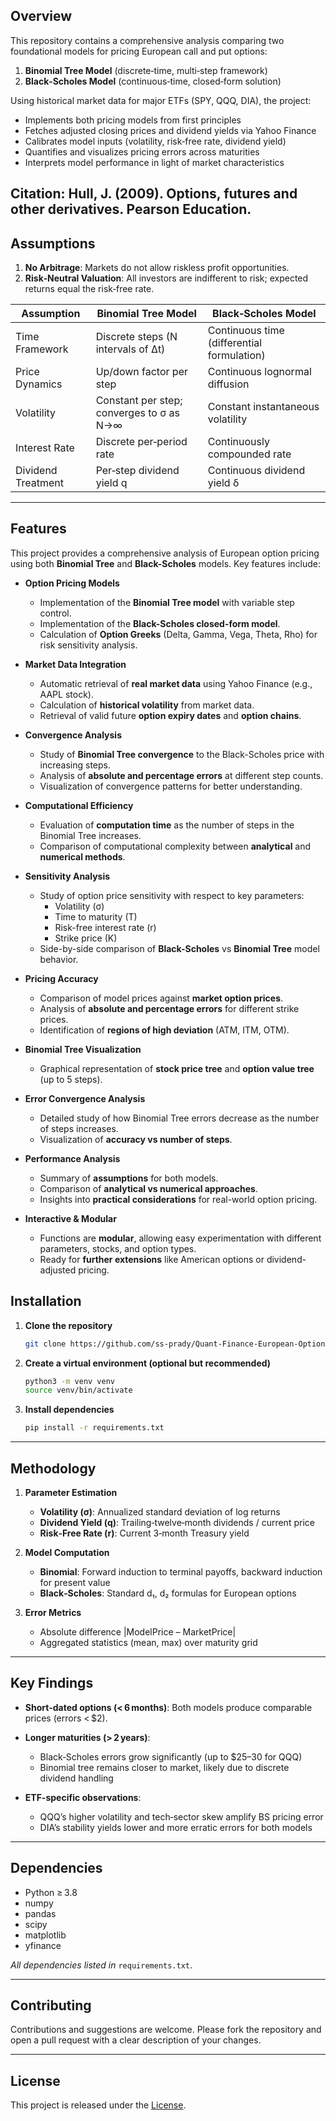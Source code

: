 ## Overview

This repository contains a comprehensive analysis comparing two foundational models for pricing European call and put options:

1. **Binomial Tree Model** (discrete‐time, multi‐step framework)
2. **Black‑Scholes Model** (continuous‐time, closed‐form solution)

Using historical market data for major ETFs (SPY, QQQ, DIA), the project:

* Implements both pricing models from first principles
* Fetches adjusted closing prices and dividend yields via Yahoo Finance
* Calibrates model inputs (volatility, risk‑free rate, dividend yield)
* Quantifies and visualizes pricing errors across maturities
* Interprets model performance in light of market characteristics
  
**Citation:** Hull, J. (2009). Options, futures and other derivatives. Pearson Education.
---

## Assumptions

1. **No Arbitrage**: Markets do not allow riskless profit opportunities.
2. **Risk‑Neutral Valuation**: All investors are indifferent to risk; expected returns equal the risk‑free rate.

| Assumption         | Binomial Tree Model                      | Black‑Scholes Model                        |
| ------------------ | ---------------------------------------- | ------------------------------------------ |
| Time Framework     | Discrete steps (N intervals of Δt)       | Continuous time (differential formulation) |
| Price Dynamics     | Up/down factor per step                  | Continuous lognormal diffusion             |
| Volatility         | Constant per step; converges to σ as N→∞ | Constant instantaneous volatility          |
| Interest Rate      | Discrete per‐period rate                 | Continuously compounded rate               |
| Dividend Treatment | Per‐step dividend yield q                | Continuous dividend yield δ                |

---

## Features

This project provides a comprehensive analysis of European option pricing using both **Binomial Tree** and **Black-Scholes** models. Key features include:

- **Option Pricing Models**
  - Implementation of the **Binomial Tree model** with variable step control.
  - Implementation of the **Black-Scholes closed-form model**.
  - Calculation of **Option Greeks** (Delta, Gamma, Vega, Theta, Rho) for risk sensitivity analysis.

- **Market Data Integration**
  - Automatic retrieval of **real market data** using Yahoo Finance (e.g., AAPL stock).
  - Calculation of **historical volatility** from market data.
  - Retrieval of valid future **option expiry dates** and **option chains**.

- **Convergence Analysis**
  - Study of **Binomial Tree convergence** to the Black-Scholes price with increasing steps.
  - Analysis of **absolute and percentage errors** at different step counts.
  - Visualization of convergence patterns for better understanding.

- **Computational Efficiency**
  - Evaluation of **computation time** as the number of steps in the Binomial Tree increases.
  - Comparison of computational complexity between **analytical** and **numerical methods**.

- **Sensitivity Analysis**
  - Study of option price sensitivity with respect to key parameters:
    - Volatility (σ)
    - Time to maturity (T)
    - Risk-free interest rate (r)
    - Strike price (K)
  - Side-by-side comparison of **Black-Scholes** vs **Binomial Tree** model behavior.

- **Pricing Accuracy**
  - Comparison of model prices against **market option prices**.
  - Analysis of **absolute and percentage errors** for different strike prices.
  - Identification of **regions of high deviation** (ATM, ITM, OTM).

- **Binomial Tree Visualization**
  - Graphical representation of **stock price tree** and **option value tree** (up to 5 steps).

- **Error Convergence Analysis**
  - Detailed study of how Binomial Tree errors decrease as the number of steps increases.
  - Visualization of **accuracy vs number of steps**.

- **Performance Analysis**
  - Summary of **assumptions** for both models.
  - Comparison of **analytical vs numerical approaches**.
  - Insights into **practical considerations** for real-world option pricing.

- **Interactive & Modular**
  - Functions are **modular**, allowing easy experimentation with different parameters, stocks, and option types.
  - Ready for **further extensions** like American options or dividend-adjusted pricing.

## Installation

1. **Clone the repository**

   ```bash
   git clone https://github.com/ss-prady/Quant-Finance-European-Option-Pricing.git
   ```
2. **Create a virtual environment (optional but recommended)**

   ```bash
   python3 -m venv venv
   source venv/bin/activate
   ```
3. **Install dependencies**

   ```bash
   pip install -r requirements.txt
   ```

---

## Methodology

1. **Parameter Estimation**

   * **Volatility (σ)**: Annualized standard deviation of log returns
   * **Dividend Yield (q)**: Trailing‐twelve‐month dividends / current price
   * **Risk‑Free Rate (r)**: Current 3‑month Treasury yield

2. **Model Computation**

   * **Binomial**: Forward induction to terminal payoffs, backward induction for present value
   * **Black‑Scholes**: Standard d₁, d₂ formulas for European options

3. **Error Metrics**

   * Absolute difference |ModelPrice – MarketPrice|
   * Aggregated statistics (mean, max) over maturity grid

---

## Key Findings

* **Short‑dated options (< 6 months)**: Both models produce comparable prices (errors < \$2).
* **Longer maturities (> 2 years)**:

  * Black‑Scholes errors grow significantly (up to \$25–30 for QQQ)
  * Binomial tree remains closer to market, likely due to discrete dividend handling
* **ETF-specific observations**:

  * QQQ’s higher volatility and tech‑sector skew amplify BS pricing error
  * DIA’s stability yields lower and more erratic errors for both models

---

## Dependencies

* Python ≥ 3.8
* numpy
* pandas
* scipy
* matplotlib
* yfinance

*All dependencies listed in* `requirements.txt`.

---

## Contributing

Contributions and suggestions are welcome. Please fork the repository and open a pull request with a clear description of your changes.

---

## License

This project is released under the [License](LICENSE).